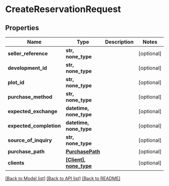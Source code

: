 # CreateReservationRequest


## Properties
Name | Type | Description | Notes
------------ | ------------- | ------------- | -------------
**seller_reference** | **str, none_type** |  | [optional] 
**development_id** | **str, none_type** |  | [optional] 
**plot_id** | **str, none_type** |  | [optional] 
**purchase_method** | **str, none_type** |  | [optional] 
**expected_exchange** | **datetime, none_type** |  | [optional] 
**expected_completion** | **datetime, none_type** |  | [optional] 
**source_of_inquiry** | **str, none_type** |  | [optional] 
**purchase_path** | [**PurchasePath**](PurchasePath.md) |  | [optional] 
**clients** | [**[Client], none_type**](Client.md) |  | [optional] 

[[Back to Model list]](../README.md#documentation-for-models) [[Back to API list]](../README.md#documentation-for-api-endpoints) [[Back to README]](../README.md)


